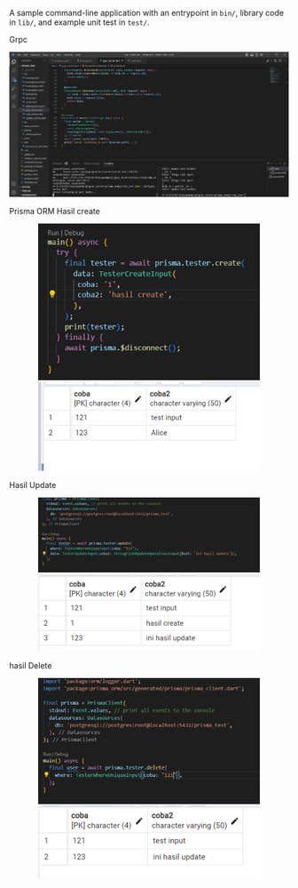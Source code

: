 A sample command-line application with an entrypoint in `bin/`, library code
in `lib/`, and example unit test in `test/`.

Grpc
<p align="center">
  <img width="600" src="https://github.com/abybrandon/prisma_orm_tester/blob/main/image.png?raw=true">



Prisma ORM
Hasil create
<p align="center">
  <img width="400" src="https://github.com/abybrandon/prisma_orm_tester/blob/main/2.png?raw=true">
<img width="400" src="https://github.com/abybrandon/prisma_orm_tester/blob/main/1.png?raw=true">


</p>
Hasil Update
<p align="center">
  <img width="400" src="https://github.com/abybrandon/prisma_orm_tester/blob/main/3.png?raw=true">
  <img width="400" src="https://github.com/abybrandon/prisma_orm_tester/blob/main/4.png?raw=true">
</p>

hasil Delete


<p align="center">
  <img width="400" src="https://github.com/abybrandon/prisma_orm_tester/blob/main/5.png?raw=true">
  <img width="400" src="https://github.com/abybrandon/prisma_orm_tester/blob/main/6.png?raw=true">
</p>

